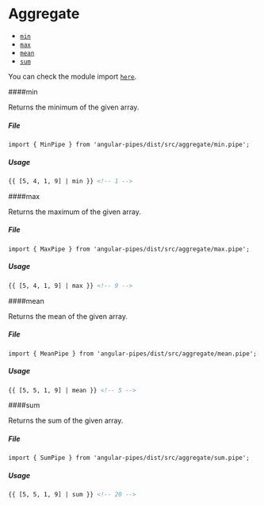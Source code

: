 # Aggregate

* [`min`](#min)
* [`max`](#max)
* [`mean`](#mean)
* [`sum`](#sum)

You can check the module import [`here`](./modules.md).

####min

Returns the minimum of the given array.

##### File

```
import { MinPipe } from 'angular-pipes/dist/src/aggregate/min.pipe';
```

##### Usage

```html
{{ [5, 4, 1, 9] | min }} <!-- 1 -->
```


####max

Returns the maximum of the given array.

##### File

```
import { MaxPipe } from 'angular-pipes/dist/src/aggregate/max.pipe';
```

##### Usage

```html
{{ [5, 4, 1, 9] | max }} <!-- 9 -->
```


####mean

Returns the mean of the given array.

##### File

```
import { MeanPipe } from 'angular-pipes/dist/src/aggregate/mean.pipe';
```

##### Usage

```html
{{ [5, 5, 1, 9] | mean }} <!-- 5 -->
```

####sum

Returns the sum of the given array.

##### File

```
import { SumPipe } from 'angular-pipes/dist/src/aggregate/sum.pipe';
```

##### Usage

```html
{{ [5, 5, 1, 9] | sum }} <!-- 20 -->
```